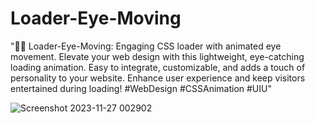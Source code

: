 # Loader-Eye-Moving
"👀✨ Loader-Eye-Moving: Engaging CSS loader with animated eye movement. Elevate your web design with this lightweight, eye-catching loading animation. Easy to integrate, customizable, and adds a touch of personality to your website. Enhance user experience and keep visitors entertained during loading! #WebDesign #CSSAnimation #UIU"

![Screenshot 2023-11-27 002902](https://github.com/AminEaabada/Rock-Paper-Scissor/assets/121450473/be348636-637c-4e65-b8dd-174603620be7)

